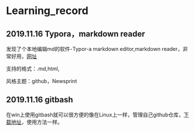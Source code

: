 # Learning_record

## 2019.11.16 Typora，markdown reader

发现了个本地编辑md的软件-Typor-a markdown editor,markdown reader，非常好用，[网址](https://www.typora.io/)

支持的格式：.md,html,

风格主题：github，Newsprint

## 2019.11.16 gitbash
在win上使用gitbash就可以很方便的像在Linux上一样，管理自己github仓库，[下载地址](https://gitforwindows.org/)，使用方法一样。
